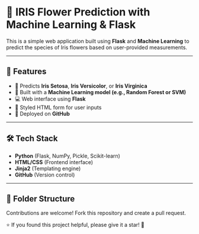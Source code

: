 # 🌸 IRIS Flower Prediction with Machine Learning & Flask

This is a simple web application built using **Flask** and **Machine Learning** to predict the species of Iris flowers based on user-provided measurements.

---

## 🚀 Features
- 🌼 Predicts **Iris Setosa**, **Iris Versicolor**, or **Iris Virginica**  
- 🧠 Built with a **Machine Learning model (e.g., Random Forest or SVM)**  
- 💻 Web interface using **Flask**  
- 🎨 Styled HTML form for user inputs  
- 🐙 Deployed on **GitHub**  

---

## 🛠️ Tech Stack
- **Python** (Flask, NumPy, Pickle, Scikit-learn)  
- **HTML/CSS** (Frontend interface)  
- **Jinja2** (Templating engine)  
- **GitHub** (Version control)  

---

## 🧩 Folder Structure

Contributions are welcome! Fork this repository and create a pull request.

⭐ If you found this project helpful, please give it a star! 🌟
